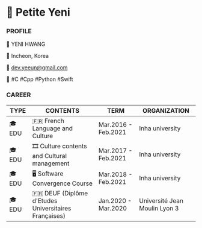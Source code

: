 # 🔰 Petite Yeni

### PROFILE

💙   YENI HWANG

📍   Incheon, Korea

💌   dev.yeeun@gmail.com

📕   #C  #Cpp  #Python  #Swift



### CAREER

TYPE | CONTENTS | TERM | ORGANIZATION
---- | ---- | ---- | ----
🎓 EDU | 🇫🇷 French Language and Culture | Mar.2016 - Feb.2021 | Inha university
🎓 EDU | 🎞 Culture contents and Cultural management | Mar.2017 - Feb.2021 | Inha university
🎓 EDU | 🖥 Software Convergence Course | Mar.2018 - Feb.2021 | Inha university
🎓 EDU | 🇫🇷 DEUF (Diplôme d'Etudes Universitaires Françaises) | Jan.2020 - Mar.2020 | Université Jean Moulin Lyon 3

